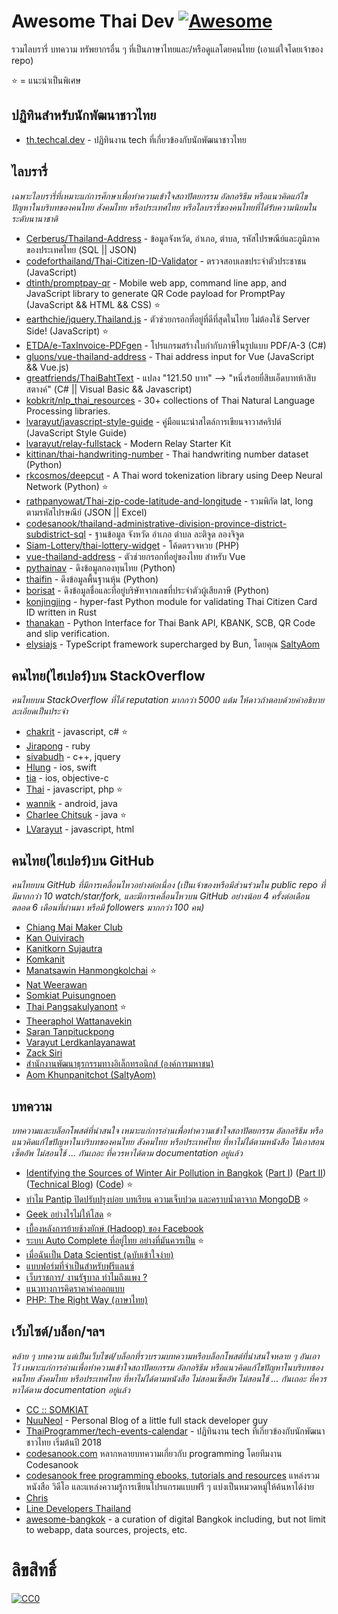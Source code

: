 # Awesome Thai Dev [![Awesome](https://cdn.rawgit.com/sindresorhus/awesome/d7305f38d29fed78fa85652e3a63e154dd8e8829/media/badge.svg)](https://github.com/sindresorhus/awesome)
รวมไลบรารี่ บทความ ทรัพยากรอื่น ๆ ที่เป็นภาษาไทยและ/หรือดูแลโดยคนไทย (เอาแต่ใจโดยเจ้าของ repo)

:star: = แนะนำเป็นพิเศษ

## ปฏิทินสำหรับนักพัฒนาชาวไทย

* [th.techcal.dev](https://th.techcal.dev/) - ปฏิทินงาน tech ที่เกี่ยวข้องกับนักพัฒนาชาวไทย

## ไลบรารี่
*เฉพาะไลบรารี่ที่เหมาะแก่การศึกษาเพื่อทำความเข้าใจสถาปัตยกรรม อัลกอริธึม หรือแนวคิดแก้ไขปัญหาในบริบทของคนไทย สังคมไทย หรือประเทศไทย หรือไลบรารี่ของคนไทยที่ได้รับความนิยมในระดับนานาชาติ*

* [Cerberus/Thailand-Address](https://github.com/Cerberus/Thailand-Address) - ข้อมูลจังหวัด, อำเภอ, ตำบล, รหัสไปรษณีย์และภูมิภาค ของประเทศไทย (SQL || JSON)
* [codeforthailand/Thai-Citizen-ID-Validator](https://github.com/codeforthailand/Thai-Citizen-ID-Validator) - ตรวจสอบเลขประจำตัวประชาชน (JavaScript)
* [dtinth/promptpay-qr](https://github.com/dtinth/promptpay-qr) - Mobile web app, command line app, and JavaScript library to generate QR Code payload for PromptPay (JavaScript && HTML && CSS) :star:
* [earthchie/jquery.Thailand.js](https://github.com/earthchie/jquery.Thailand.js) - ตัวช่วยกรอกที่อยู่ที่ดีที่สุดในไทย ไม่ต้องใช้ Server Side! (JavaScript) :star:
* [ETDA/e-TaxInvoice-PDFgen](https://github.com/ETDA/e-TaxInvoice-PDFgen) - โปรแกรมสร้างใบกํากับภาษีในรูปแบบ PDF/A-3 (C#)
* [gluons/vue-thailand-address](https://github.com/gluons/vue-thailand-address) - Thai address input for Vue (JavaScript && Vue.js)
* [greatfriends/ThaiBahtText](https://github.com/greatfriends/ThaiBahtText) - แปลง "121.50 บาท" --> "หนึ่งร้อยยี่สิบเอ็ดบาทห้าสิบสตางค์" (C# || Visual Basic && Javascript)
* [kobkrit/nlp_thai_resources](https://github.com/kobkrit/nlp_thai_resources) - 30+ collections of Thai Natural Language Processing libraries.
* [lvarayut/javascript-style-guide](https://github.com/lvarayut/javascript-style-guide) - คู่มือแนะนำสไตล์การเขียนจาวาสคริปต์ (JavaScript Style Guide)
* [lvarayut/relay-fullstack](https://github.com/lvarayut/relay-fullstack) - Modern Relay Starter Kit
* [kittinan/thai-handwriting-number](https://github.com/kittinan/thai-handwriting-number) - Thai handwriting number dataset (Python)
* [rkcosmos/deepcut](https://github.com/rkcosmos/deepcut) - A Thai word tokenization library using Deep Neural Network (Python) :star:
* [rathpanyowat/Thai-zip-code-latitude-and-longitude](https://github.com/rathpanyowat/Thai-zip-code-latitude-and-longitude) - รวมพิกัด lat, long ตามรหัสไปรษณีย์ (JSON || Excel)
* [codesanook/thailand-administrative-division-province-district-subdistrict-sql](https://github.com/codesanook/thailand-administrative-division-province-district-subdistrict-sql) - ฐานข้อมูล จังหวัด อำเภอ ตำบล ละติจูด ลองจิจูด
* [Siam-Lottery/thai-lottery-widget](https://github.com/Siam-Lottery/thai-lottery-widget) - โค้ดตรวจหวย (PHP)
* [vue-thailand-address](https://github.com/gluons/vue-thailand-address) - ตัวช่วยกรอกที่อยู่ของไทย สำหรับ Vue
* [pythainav](https://github.com/wasdee/pythainav) - ดึงข้อมูลกองทุนไทย (Python)
* [thaifin](https://github.com/wasdee/thaifin) - ดึงข้อมูลพื้นฐานหุ้น (Python)
* [borisat](https://github.com/wasdee/borisat) - ดึงข้อมูลชื่อและที่อยู่บริษัทจากเลขที่ประจำตัวผู้เสียภาษี (Python)
* [konjingjing](https://github.com/wasdee/konjingjing) - hyper-fast Python module for validating Thai Citizen Card ID written in Rust
* [thanakan](https://github.com/codustry/thanakan) - Python Interface for Thai Bank API, KBANK, SCB, QR Code and slip verification.
* [elysiajs](https://elysiajs.com/) - TypeScript framework supercharged by Bun, โดยคุณ [SaltyAom](https://github.com/SaltyAom)

## คนไทย(ไฮเปอร์)บน StackOverflow
*คนไทยบน StackOverflow ที่ได้ reputation มากกว่า 5000 แต้ม ให้ดาวถ้าตอบด้วยคำอธิบายละเอียดเป็นประจำ*
* [chakrit](https://stackoverflow.com/users/3055/chakrit) - javascript, c# :star:
* [Jirapong](https://stackoverflow.com/users/28843/jirapong) - ruby
* [sivabudh](https://stackoverflow.com/users/65313/sivabudh) - c++, jquery
* [Hlung](https://stackoverflow.com/users/467588/hlung) - ios, swift
* [tia](https://stackoverflow.com/users/397807/tia) - ios, objective-c
* [Thai](https://stackoverflow.com/users/559913/thai) - javascript, php :star:
* [wannik](https://stackoverflow.com/users/639616/wannik) - android, java
* [Charlee Chitsuk](https://stackoverflow.com/users/813999/charlee-chitsuk) - java :star:
* [LVarayut](https://stackoverflow.com/users/1998136/lvarayut) - javascript, html

## คนไทย(ไฮเปอร์)บน GitHub
*คนไทยบน GitHub ที่มีการเคลื่อนไหวอย่างต่อเนื่อง (เป็นเจ้าของหรือมีส่วนร่วมใน public repo ที่มีมากกว่า 10 watch/star/fork, และมีการเคลื่อนไหวบน GitHub อย่างน้อย 4 ครั้งต่อเดือนตลอด 6 เดือนที่ผ่านมา หรือมี followers มากกว่า 100 คน)*

* [Chiang Mai Maker Club](https://github.com/cmmakerclub)
* [Kan Ouivirach](https://github.com/zkan)
* [Kanitkorn Sujautra](https://github.com/lukyth)
* [Komkanit](https://github.com/komcal)
* [Manatsawin Hanmongkolchai](https://github.com/whs) :star:
* [Nat Weerawan](https://github.com/NAzT)
* [Somkiat Puisungnoen](https://github.com/up1)
* [Thai Pangsakulyanont](https://github.com/dtinth) :star:
* [Theeraphol Wattanavekin](https://github.com/parnurzeal)
* [Saran Tanpituckpong](https://github.com/gluons)
* [Varayut Lerdkanlayanawat](https://github.com/lvarayut)
* [Zack Siri](https://github.com/zacksiri)
* [สำนักงานพัฒนาธุรกรรมทางอิเล็กทรอนิกส์ (องค์การมหาชน)](https://github.com/ETDA)
* [Aom Khunpanitchot (SaltyAom)](https://github.com/SaltyAom)

## บทความ
*บทความและบล็อกโพสต์ที่น่าสนใจ เหมาะแก่การอ่านเพื่อทำความเข้าใจสถาปัตยกรรม อัลกอริธึม หรือแนวคิดแก้ไขปัญหาในบริบทของคนไทย สังคมไทย หรือประเทศไทย ที่หาไม่ได้ตามหนังสือ ไม่เอาสอนเซ็ตอัพ ไม่สอนใช้ ... กันเถอะ ที่ควรหาได้ตาม documentation อยู่แล้ว*

* [Identifying the Sources of Winter Air Pollution in Bangkok](https://medium.com/@worasom/scraping-air-pollution-data-from-thailand-epa-a866f291c06) ([Part I](https://medium.com/@worasom/scraping-air-pollution-data-from-thailand-epa-a866f291c06)) ([Part II](https://towardsdatascience.com/identifying-the-sources-of-winter-air-pollution-in-bangkok-part-ii-72539f9b767a)) ([Technical Blog](https://medium.com/@worasom/scraping-air-pollution-data-from-thailand-epa-a866f291c06)) ([Code](https://github.com/worasom/aqi_thailand)) :star:
* [ทำไม Pantip ปิดปรับปรุงบ่อย บทเรียน ความเจ็บปวด และคราบน้ำตาจาก MongoDB](https://pantip.com/topic/31115168) :star:
* [Geek อย่างไรไม่ให้โสด](https://www.blognone.com/node/26643) :star:
* [เบื้องหลังการย้ายช้างยักษ์ (Hadoop) ของ Facebook](https://www.blognone.com/node/25406)
* [ระบบ Auto Complete ที่อยู่ไทย อย่างที่มันควรเป็น](https://medium.com/@earthchie/%E0%B8%A3%E0%B8%B0%E0%B8%9A%E0%B8%9A-auto-complete-%E0%B8%97%E0%B8%B5%E0%B9%88%E0%B8%AD%E0%B8%A2%E0%B8%B9%E0%B9%88%E0%B9%84%E0%B8%97%E0%B8%A2-%E0%B8%AD%E0%B8%A2%E0%B9%88%E0%B8%B2%E0%B8%87%E0%B8%97%E0%B8%B5%E0%B9%88%E0%B8%A1%E0%B8%B1%E0%B8%99%E0%B8%84%E0%B8%A7%E0%B8%A3%E0%B9%80%E0%B8%9B%E0%B9%87%E0%B8%99-27360185d86a) :star:
* [เมื่อฉันเป็น Data Scientist (ฉบับเข้าใจง่าย)](https://pantip.com/topic/36702940)
* [แบบฟอร์มที่จำเป็นสำหรับฟรีแลนซ์](http://mennstudio.com/2014/design-business-forms/)
* [เว็บราชการ/ งานรัฐบาล ทำไมถึงแพง ?](http://www.ipattt.com/2010/%E0%B8%A3%E0%B8%B2%E0%B8%8A%E0%B8%81%E0%B8%B2%E0%B8%A3-%E0%B8%A3%E0%B8%B1%E0%B8%90%E0%B8%9A%E0%B8%B2%E0%B8%A5-price/)
* [แนวทางการคิดราคาค่าออกแบบ](http://mennstudio.com/2014/design-price-cost-value/)
* [PHP: The Right Way (ภาษาไทย)](https://apzentral.github.io/php-the-right-way/)

## เว็บไซต์/บล็อก/ฯลฯ
*คล้าย ๆ บทความ แต่เป็นเว็บไซต์/บล็อกที่รวบรวมบทความหรือบล็อกโพสต์ที่น่าสนใจหลาย ๆ อันเอาไว้ เหมาะแก่การอ่านเพื่อทำความเข้าใจสถาปัตยกรรม อัลกอริธึม หรือแนวคิดแก้ไขปัญหาในบริบทของคนไทย สังคมไทย หรือประเทศไทย ที่หาไม่ได้ตามหนังสือ ไม่สอนเซ็ตอัพ ไม่สอนใช้ ... กันเถอะ ที่ควรหาได้ตาม documentation อยู่แล้ว*

* [CC :: SOMKIAT](http://www.somkiat.cc/)
* [NuuNeoI](https://nuuneoi.com/) - Personal Blog of a little full stack developer guy
* [ThaiProgrammer/tech-events-calendar](https://github.com/ThaiProgrammer/tech-events-calendar) - ปฏิทินงาน tech ที่เกี่ยวข้องกับนักพัฒนาชาวไทย เริ่มต้นปี 2018
* [codesanook.com](https://codesanook.com) หลากหลายบทความเกี่ยวกับ programming โดยทีมงาน Codesanook
* [codesanook free programming ebooks, tutorials and resources](https://github.com/codesanook/codesanook-free-programming-ebooks-tutorials-and-resources) แหล่งรวมหนังสือ วิดีโอ และแหล่งความรู้การเขียนโปรแกรมแบบฟรี ๆ แบ่งเป็นหมวดหมู่ให้ค้นหาได้ง่าย
* [Chris](https://medium.com/@chrisza)
* [Line Developers Thailand](https://medium.com/linedevth)
* [awesome-bangkok](https://github.com/wasdee/awesome-bangkok) - a curation of digital Bangkok including, but not limit to webapp, data sources, projects, etc.


# ลิขสิทธิ์
[![CC0](http://i.creativecommons.org/p/zero/1.0/88x31.png)](http://creativecommons.org/publicdomain/zero/1.0/)
